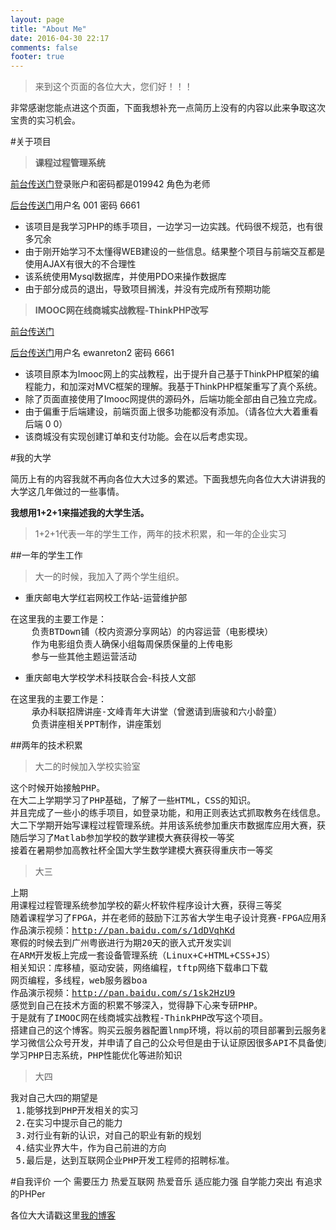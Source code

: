 ```yaml
---
layout: page
title: "About Me"
date: 2016-04-30 22:17
comments: false
footer: true
---
```

> 来到这个页面的各位大大，您们好！！！

非常感谢您能点进这个页面，下面我想补充一点简历上没有的内容以此来争取这次宝贵的实习机会。

#关于项目

>**课程过程管理系统**

[前台传送门](http://www.ewanreton.cn/class/login.html)登录账户和密码都是019942 角色为老师

[后台传送门](http://www.ewanreton.cn/class/php/admin/login.php)用户名 001 密码 6661


* 该项目是我学习PHP的练手项目，一边学习一边实践。代码很不规范，也有很多冗余
* 由于刚开始学习不太懂得WEB建设的一些信息。结果整个项目与前端交互都是使用AJAX有很大的不合理性
* 该系统使用Mysql数据库，并使用PDO来操作数据库
* 由于部分成员的退出，导致项目搁浅，并没有完成所有预期功能

>**IMOOC网在线商城实战教程-ThinkPHP改写**


[前台传送门](http://www.ewanreton.cn/class/login.html)

[后台传送门](http://www.ewanreton.cn/class/php/admin/login.php)用户名 ewanreton2 密码 6661

* 该项目原本为Imooc网上的实战教程，出于提升自己基于ThinkPHP框架的编程能力，和加深对MVC框架的理解。我基于ThinkPHP框架重写了真个系统。
* 除了页面直接使用了Imooc网提供的源码外，后端功能全部由自己独立完成。
* 由于偏重于后端建设，前端页面上很多功能都没有添加。（请各位大大着重看后端 0 0）
* 该商城没有实现创建订单和支付功能。会在以后考虑实现。

#我的大学

简历上有的内容我就不再向各位大大过多的累述。下面我想先向各位大大讲讲我的大学这几年做过的一些事情。


**我想用1+2+1来描述我的大学生活。**
>1+2+1代表一年的学生工作，两年的技术积累，和一年的企业实习

##一年的学生工作

>大一的时候，我加入了两个学生组织。



* 重庆邮电大学红岩网校工作站-运营维护部
<pre class="prettyprint text">
在这里我的主要工作是：
	负责BTDown铺（校内资源分享网站）的内容运营（电影模块）
	作为电影组负责人确保小组每周保质保量的上传电影
	参与一些其他主题运营活动
</pre>
* 重庆邮电大学校学术科技联合会-科技人文部
<pre class="prettyprint text">
在这里我的主要工作是：
	承办科联招牌讲座-文峰青年大讲堂（曾邀请到唐骏和六小龄童）
	负责讲座相关PPT制作，讲座策划
</pre>
##两年的技术积累
>大二的时候加入学校实验室

<pre class="prettyprint text">
这个时候开始接触PHP。
在大二上学期学习了PHP基础，了解了一些HTML，CSS的知识。
并且完成了一些小的练手项目，如登录功能，和用正则表达式抓取教务在线信息。
大二下学期开始写课程过程管理系统。并用该系统参加重庆市数据库应用大赛，获得校一等奖
随后学习了Matlab参加学校的数学建模大赛获得校一等奖
接着在暑期参加高教社杯全国大学生数学建模大赛获得重庆市一等奖
</pre>
>大三
<pre class="prettyprint html">
上期
用课程过程管理系统参加学校的薪火杯软件程序设计大赛，获得三等奖
随着课程学习了FPGA，并在老师的鼓励下江苏省大学生电子设计竞赛-FPGA应用系统设计邀请赛 并获得二等奖
作品演示视频：<a href="http://pan.baidu.com/s/1dDVqhKd" target="_blank">http://pan.baidu.com/s/1dDVqhKd</a>
寒假的时候去到广州粤嵌进行为期20天的嵌入式开发实训
在ARM开发板上完成一套设备管理系统（Linux+C+HTML+CSS+JS）
相关知识：库移植，驱动安装，网络编程，tftp网络下载串口下载
网页编程，多线程，web服务器boa
作品演示视频：<a href="http://pan.baidu.com/s/1sk2HzU9" target="_blank">http://pan.baidu.com/s/1sk2HzU9</a>
感觉到自己在技术方面的积累不够深入，觉得静下心来专研PHP。
于是就有了IMOOC网在线商城实战教程-ThinkPHP改写这个项目。
搭建自己的这个博客。购买云服务器配置lnmp环境，将以前的项目部署到云服务器。
学习微信公众号开发，并申请了自己的公众号但是由于认证原因很多API不具备使用权限，只能用测试号测试。
学习PHP日志系统，PHP性能优化等进阶知识
</pre>
>大四

<pre class="prettyprint text">
我对自己大四的期望是
 1.能够找到PHP开发相关的实习
 2.在实习中提示自己的能力
 3.对行业有新的认识，对自己的职业有新的规划
 4.结实业界大牛，作为自己前进的方向
 5.最后是，达到互联网企业PHP开发工程师的招聘标准。
</pre>
#自我评价
	 一个
		需要压力
			热爱互联网
				热爱音乐
					适应能力强
						自学能力突出
							  有追求
								  的PHPer

各位大大请戳这里[我的博客](http://blog.ewanreton.cn)